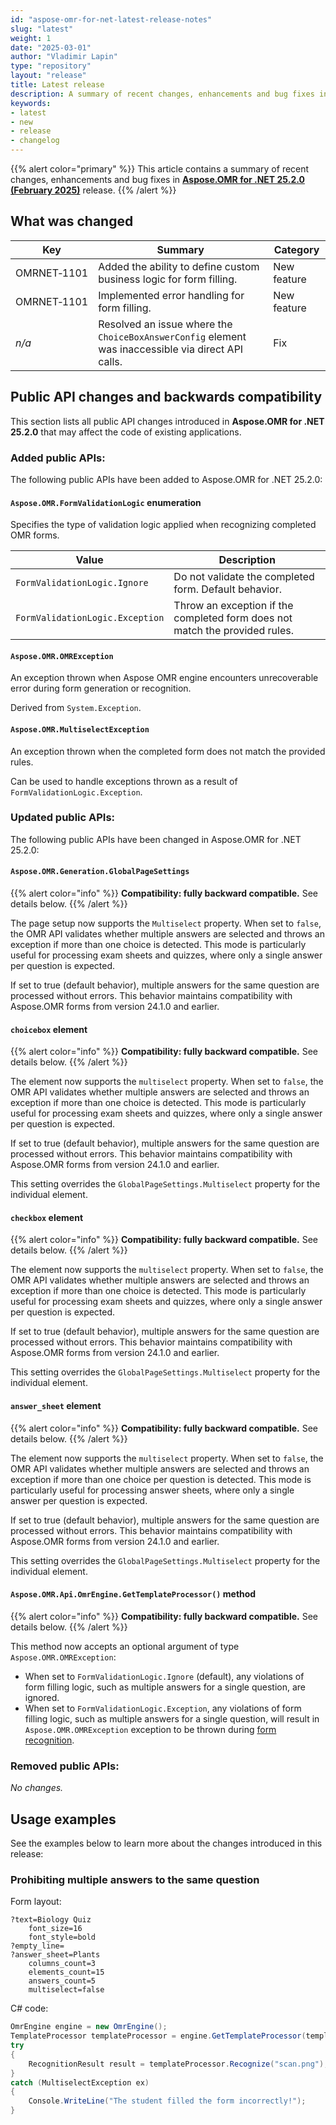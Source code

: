 ```yaml
---
id: "aspose-omr-for-net-latest-release-notes"
slug: "latest"
weight: 1
date: "2025-03-01"
author: "Vladimir Lapin"
type: "repository"
layout: "release"
title: Latest release
description: A summary of recent changes, enhancements and bug fixes in the latest release of Aspose.OMR for .NET.
keywords:
- latest
- new
- release
- changelog
---
```


{{% alert color="primary" %}}
This article contains a summary of recent changes, enhancements and bug fixes in [**Aspose.OMR for .NET 25.2.0 (February 2025)**](https://www.nuget.org/packages/Aspose.OMR/25.2.0) release.
{{% /alert %}}

## What was changed

Key | Summary | Category
--- | ------- | --------
OMRNET&#8209;1101 | Added the ability to define custom business logic for form filling. | New feature
OMRNET&#8209;1101 | Implemented error handling for form filling. | New feature
_n/a_             | Resolved an issue where the `ChoiceBoxAnswerConfig` element was inaccessible via direct API calls. | Fix

## Public API changes and backwards compatibility

This section lists all public API changes introduced in **Aspose.OMR for .NET 25.2.0** that may affect the code of existing applications.

### Added public APIs:

The following public APIs have been added to Aspose.OMR for .NET 25.2.0:

#### `Aspose.OMR.FormValidationLogic` enumeration

Specifies the type of validation logic applied when recognizing completed OMR forms.

Value | Description
----- | -----------
`FormValidationLogic.Ignore` | Do not validate the completed form. Default behavior.
`FormValidationLogic.Exception` | Throw an exception if the completed form does not match the provided rules.

#### `Aspose.OMR.OMRException`

An exception thrown when Aspose OMR engine encounters unrecoverable error during form generation or recognition.

Derived from `System.Exception`.

#### `Aspose.OMR.MultiselectException`

An exception thrown when the completed form does not match the provided rules.

Can be used to handle exceptions thrown as a result of `FormValidationLogic.Exception`.

### Updated public APIs:

The following public APIs have been changed in Aspose.OMR for .NET 25.2.0:

#### `Aspose.OMR.Generation.GlobalPageSettings`

{{% alert color="info" %}}
**Compatibility: fully backward compatible.** See details below.
{{% /alert %}}

The page setup now supports the `Multiselect` property. When set to `false`, the OMR API validates whether multiple answers are selected and throws an exception if more than one choice is detected. This mode is particularly useful for processing exam sheets and quizzes, where only a single answer per question is expected.

If set to true (default behavior), multiple answers for the same question are processed without errors. This behavior maintains compatibility with Aspose.OMR forms from version 24.1.0 and earlier.

#### `choicebox` element

{{% alert color="info" %}}
**Compatibility: fully backward compatible.** See details below.
{{% /alert %}}

The element now supports the `multiselect` property. When set to `false`, the OMR API validates whether multiple answers are selected and throws an exception if more than one choice is detected. This mode is particularly useful for processing exam sheets and quizzes, where only a single answer per question is expected.

If set to true (default behavior), multiple answers for the same question are processed without errors. This behavior maintains compatibility with Aspose.OMR forms from version 24.1.0 and earlier.

This setting overrides the `GlobalPageSettings.Multiselect` property for the individual element.

#### `checkbox` element

{{% alert color="info" %}}
**Compatibility: fully backward compatible.** See details below.
{{% /alert %}}

The element now supports the `multiselect` property. When set to `false`, the OMR API validates whether multiple answers are selected and throws an exception if more than one choice is detected. This mode is particularly useful for processing exam sheets and quizzes, where only a single answer per question is expected.

If set to true (default behavior), multiple answers for the same question are processed without errors. This behavior maintains compatibility with Aspose.OMR forms from version 24.1.0 and earlier.

This setting overrides the `GlobalPageSettings.Multiselect` property for the individual element.

#### `answer_sheet` element

{{% alert color="info" %}}
**Compatibility: fully backward compatible.** See details below.
{{% /alert %}}

The element now supports the `multiselect` property. When set to `false`, the OMR API validates whether multiple answers are selected and throws an exception if more than one choice per question is detected. This mode is particularly useful for processing answer sheets, where only a single answer per question is expected.

If set to true (default behavior), multiple answers for the same question are processed without errors. This behavior maintains compatibility with Aspose.OMR forms from version 24.1.0 and earlier.

This setting overrides the `GlobalPageSettings.Multiselect` property for the individual element.

#### `Aspose.OMR.Api.OmrEngine.GetTemplateProcessor()` method

{{% alert color="info" %}}
**Compatibility: fully backward compatible.** See details below.
{{% /alert %}}

This method now accepts an optional argument of type `Aspose.OMR.OMRException`:

- When set to `FormValidationLogic.Ignore` (default), any violations of form filling logic, such as multiple answers for a single question, are ignored.
- When set to `FormValidationLogic.Exception`, any violations of form filling logic, such as multiple answers for a single question, will result in `Aspose.OMR.OMRException` exception to be thrown during [form recognition](https://docs.aspose.com/omr/net/recognition/).

### Removed public APIs:

_No changes._

## Usage examples

See the examples below to learn more about the changes introduced in this release:

### Prohibiting multiple answers to the same question

Form layout:

```
?text=Biology Quiz
	font_size=16
	font_style=bold
?empty_line=
?answer_sheet=Plants
	columns_count=3
	elements_count=15
	answers_count=5
	multiselect=false
```

C# code:

```csharp
OmrEngine engine = new OmrEngine();
TemplateProcessor templateProcessor = engine.GetTemplateProcessor(templatePath, FormValidationLogic.Exception);
try
{
	RecognitionResult result = templateProcessor.Recognize("scan.png");
}
catch (MultiselectException ex)
{
	Console.WriteLine("The student filled the form incorrectly!");
}
```

